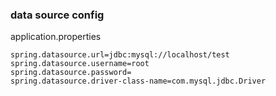 ### data source config
application.properties
```
spring.datasource.url=jdbc:mysql://localhost/test
spring.datasource.username=root
spring.datasource.password=
spring.datasource.driver-class-name=com.mysql.jdbc.Driver
```
